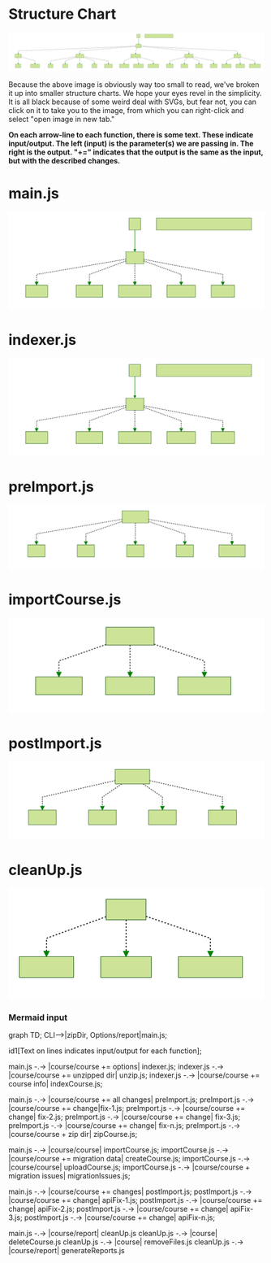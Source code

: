 # Structure Chart

<img src="./structureCharts/mermaid-diagram-20170918154208.svg">

Because the above image is obviously way too small to read, we've broken it up into smaller structure charts. We hope your eyes revel in the simplicity. It is all black because of some weird deal with SVGs, but fear not, you can click on it to take you to the image, from which you can right-click and select "open image in new tab."

**On each arrow-line to each function, there is some text. These indicate input/output. The left (input) is the parameter(s) we are passing in. The right is the output. "+=" indicates that the output is the same as the input, but with the described changes.**

# main.js
<img src="./structureCharts/main-sc.svg">

# indexer.js
<img src="./structureCharts/main-sc.svg">

# preImport.js
<img src="./structureCharts/preImport-sc.svg">

# importCourse.js
<img src="./structureCharts/importCourse-sc.svg">

# postImport.js
<img src="./structureCharts/postImport-sc.svg">

# cleanUp.js
<img src="./structureCharts/cleanUp-sc.svg">


### Mermaid input
graph TD;
CLI-->|zipDir, Options/report|main.js;

id1[Text on lines indicates input/output for each function];

main.js -.-> |course/course += options| indexer.js;
indexer.js -.-> |course/course += unzipped dir| unzip.js;
indexer.js -.-> |course/course += course info| indexCourse.js;

main.js -.-> |course/course += all changes| preImport.js;
preImport.js -.-> |course/course += change|fix-1.js;
preImport.js -.-> |course/course += change| fix-2.js;
preImport.js -.-> |course/course += change| fix-3.js;
preImport.js -.-> |course/course += change| fix-n.js;
preImport.js -.-> |course/course + zip dir| zipCourse.js;

main.js -.-> |course/course| importCourse.js;
importCourse.js -.-> |course/course += migration data| createCourse.js;
importCourse.js -.-> |course/course| uploadCourse.js;
importCourse.js -.-> |course/course + migration issues| migrationIssues.js;

main.js -.-> |course/course += changes| postImport.js;
postImport.js -.-> |course/course += change| apiFix-1.js;
postImport.js -.-> |course/course += change| apiFix-2.js;
postImport.js -.-> |course/course += change| apiFix-3.js;
postImport.js -.-> |course/course += change| apiFix-n.js;

main.js -.-> |course/report| cleanUp.js
cleanUp.js -.-> |course| deleteCourse.js
cleanUp.js -.-> |course| removeFiles.js
cleanUp.js -.-> |course/report| generateReports.js
